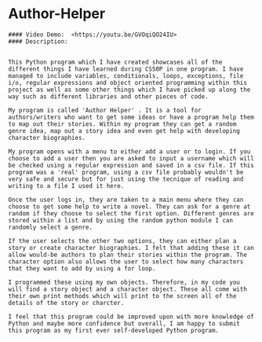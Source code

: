 # Author-Helper

    #### Video Demo:  <https://youtu.be/GVOqiQO24IU>
    #### Description:


    This Python program which I have created showcases all of the different things I have learned during CS50P in one program. I have managed to include variables, conditionals, loops, exceptions, file i/o, regular expressions and object oriented programming within this project as well as some other things which I have picked up along the way such as different libraries and other pieces of code.

    My program is called 'Author Helper' . It is a tool for authors/writers who want to get some ideas or have a program help them to map out their stories. Within my program they can get a random genre idea, map out a story idea and even get help with developing character biographies.

    My program opens with a menu to either add a user or to login. If you choose to add a user then you are asked to input a username which will be checked using a regular expression and saved in a csv file. If this program was a 'real' program, using a csv file probably wouldn't be very safe and secure but for just using the tecnique of reading and writing to a file I used it here.

    Once the user logs in, they are taken to a main menu where they can choose to get some help to write a novel. They can ask for a genre at random if they choose to select the first option. Different genres are stored within a list and by using the random python module I can randomly select a genre.

    If the user selects the other two options, they can either plan a story or create character biographies. I felt that adding these it can allow would-be authors to plan their stories within the program. The character option also allows the user to select how many characters that they want to add by using a for loop.

    I programmed these using my own objects. Therefore, in my code you will find a story object and a character object. These all come with their own print methods which will print to the screen all of the details of the story or charcter.

    I feel that this program could be improved upon with more knowledge of Python and maybe more confidence but overall, I am happy to submit this program as my first ever self-developed Python program.
